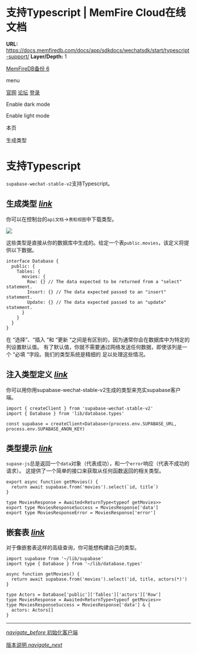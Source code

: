 # 支持Typescript | MemFire Cloud在线文档

**URL:** https://docs.memfiredb.com/docs/app/sdkdocs/wechatsdk/start/typescript-support/
**Layer/Depth:** 1

[MemFireDB备份 6](/)

menu

[官网](https://memfiredb.com/)
[论坛](https://community.memfiredb.com/)
[登录](https://cloud.memfiredb.com/auth/login)

Enable dark mode

Enable light mode

本页

生成类型

# 支持Typescript

`supabase-wechat-stable-v2`支持Typescript。

## 生成类型 [*link*](#%e7%94%9f%e6%88%90%e7%b1%bb%e5%9e%8b)

你可以在控制台的`api文档`->`表和视图`中下载类型。

![](../../../../img/types.png)

这些类型是直接从你的数据库中生成的。给定一个表`public.movies`，该定义将提供以下数据。

```
interface Database {
  public: {
    Tables: {
      movies: {
        Row: {} // The data expected to be returned from a "select" statement.
        Insert: {} // The data expected passed to an "insert" statement.
        Update: {} // The data expected passed to an "update" statement.
      }
    }
  }
}
```

在 “选择”、“插入 “和 “更新 “之间是有区别的，因为通常你会在数据库中为特定的列设置默认值。
有了默认值，你就不需要通过网络发送任何数据，即使该列是一个 “必填 “字段。我们的类型系统是精细的
足以处理这些情况。

## 注入类型定义 [*link*](#%e6%b3%a8%e5%85%a5%e7%b1%bb%e5%9e%8b%e5%ae%9a%e4%b9%89)

你可以用你用supabase-wechat-stable-v2生成的类型来充实supabase客户端。

```
import { createClient } from 'supabase-wechat-stable-v2'
import { Database } from 'lib/database.types'

const supabase = createClient<Database>(process.env.SUPABASE_URL, process.env.SUPABASE_ANON_KEY)
```

## 类型提示 [*link*](#%e7%b1%bb%e5%9e%8b%e6%8f%90%e7%a4%ba)

`supase-js`总是返回一个`data`对象（代表成功），和一个`error`响应（代表不成功的请求）。
这提供了一个简单的接口来获取从任何函数返回的相关类型。

```
export async function getMovies() {
  return await supabase.from('movies').select(`id, title`)
}

type MoviesResponse = Awaited<ReturnType<typeof getMovies>>
export type MoviesResponseSuccess = MoviesResponse['data']
export type MoviesResponseError = MoviesResponse['error']
```

## 嵌套表 [*link*](#%e5%b5%8c%e5%a5%97%e8%a1%a8)

对于像嵌套表这样的高级查询，你可能想构建自己的类型。

```
import supabase from '~/lib/supabase'
import type { Database } from '~/lib/database.types'

async function getMovies() {
  return await supabase.from('movies').select('id, title, actors(*)')
}

type Actors = Database['public']['Tables']['actors']['Row']
type MoviesResponse = Awaited<ReturnType<typeof getMovies>>
type MoviesResponseSuccess = MoviesResponse['data'] & {
  actors: Actors[]
}
```

---

[*navigate\_before* 初始化客户端](/docs/app/sdkdocs/wechatsdk/start/initializing/)

[版本说明 *navigate\_next*](/docs/app/sdkdocs/wechatsdk/start/release-notes/)